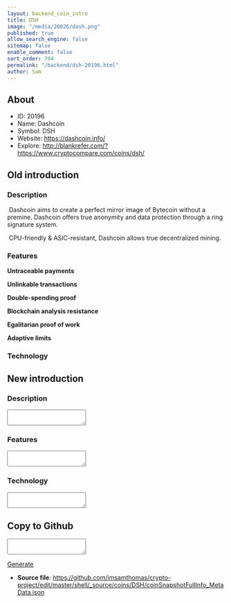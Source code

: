 ```yaml
---
layout: backend_coin_intro
title: DSH
image: "/media/20026/dash.png"
published: true
allow_search_engine: false
sitemap: false
enable_comment: false
sort_order: 704
permalink: "/backend/dsh-20196.html"
author: Sam
---
```


## About

- ID: 20196
- Name: Dashcoin
- Symbol: DSH
- Website: https://dashcoin.info/
- Explore: http://blankrefer.com/?https://www.cryptocompare.com/coins/dsh/


## Old introduction

### Description

<p> Dashcoin aims to create a perfect mirror image of Bytecoin without a premine. Dashcoin offers true anonymity and data protection through a ring signature system.</p><p> CPU-friendly &amp; <span>ASIC-resistant, Dashcoin allows true decentralized mining.</span></p>

### Features
<p><strong>Untraceable payments</strong></p><p><strong>Unlinkable transactions</strong></p><p><strong>Double-spending proof</strong></p><p><strong>Blockchain analysis resistance</strong></p><p><strong>Egalitarian proof of work</strong></p><p><strong>Adaptive limits</strong></p>

### Technology




## New introduction


### Description
<textarea id="meta_description" name="description"></textarea>

### Features
<textarea id="meta_features" name="features"></textarea>

### Technology
<textarea id="meta_technology" name="technology"></textarea>


## Copy to Github

<textarea id="coinsnapshotfullinfo_metadata"></textarea>

<a href="#gen" onclick="generateMetaDatJson()">Generate</a>

- **Source file**: <a href="https://github.com/imsamthomas/crypto-project/edit/master/shell/_source/coins/DSH/coinSnapshotFullInfo_MetaData.json">https://github.com/imsamthomas/crypto-project/edit/master/shell/_source/coins/DSH/coinSnapshotFullInfo_MetaData.json</a>


